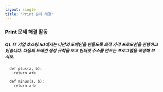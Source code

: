 ```yaml
---
layout: single
title: "Print 문제 해결"
---
```



### Print 문제 해결 활동

##### Q1. IT 기업 호스팅.hd에서는 나만의 도메인을 만들도록 최적 가격 프로모션을 진행하고 있습니다. 다음의 도메인 생성 규칙을 보고 인터넷 주소를 만드는 프로그램을 작성해 보시오.


~~~
  def plus(a, b):
    return a+b

  def minus(a, b):
    return a-b
~~~
